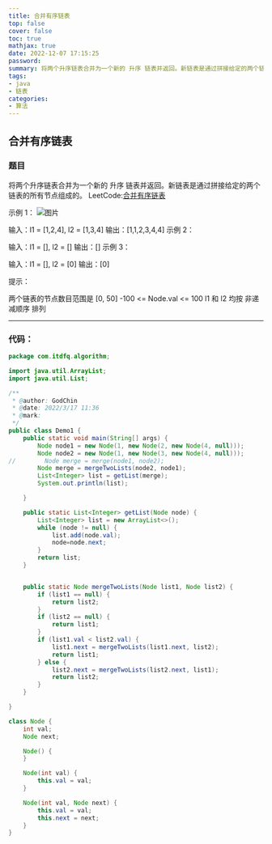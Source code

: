 ```yaml
---
title: 合并有序链表
top: false
cover: false
toc: true
mathjax: true
date: 2022-12-07 17:15:25
password:
summary: 将两个升序链表合并为一个新的 升序 链表并返回。新链表是通过拼接给定的两个链表的所有节点组成的。
tags:
- java
- 链表
categories:
- 算法
---
```


## 合并有序链表
### 题目
将两个升序链表合并为一个新的 升序 链表并返回。新链表是通过拼接给定的两个链表的所有节点组成的。
LeetCode:[合并有序链表](https://leetcode-cn.com/problems/merge-two-sorted-lists/)


示例 1：
![图片](https://img-blog.csdnimg.cn/87bbf84f2f984f9a9876191ed0827898.png?x-oss-process=image/watermark,type_d3F5LXplbmhlaQ,shadow_50,text_Q1NETiBASVRkZnE=,size_20,color_FFFFFF,t_70,g_se,x_16)



输入：l1 = [1,2,4], l2 = [1,3,4]
输出：[1,1,2,3,4,4]
示例 2：

输入：l1 = [], l2 = []
输出：[]
示例 3：

输入：l1 = [], l2 = [0]
输出：[0]


提示：

两个链表的节点数目范围是 [0, 50]
-100 <= Node.val <= 100
l1 和 l2 均按 非递减顺序 排列

---
### 代码：

```java
package com.itdfq.algorithm;

import java.util.ArrayList;
import java.util.List;

/**
 * @author: GodChin
 * @date: 2022/3/17 11:36
 * @mark:
 */
public class Demo1 {
    public static void main(String[] args) {
        Node node1 = new Node(1, new Node(2, new Node(4, null)));
        Node node2 = new Node(1, new Node(3, new Node(4, null)));
//        Node merge = merge(node1, node2);
        Node merge = mergeTwoLists(node2, node1);
        List<Integer> list = getList(merge);
        System.out.println(list);

    }

    public static List<Integer> getList(Node node) {
        List<Integer> list = new ArrayList<>();
        while (node != null) {
            list.add(node.val);
            node=node.next;
        }
        return list;
    }


    public static Node mergeTwoLists(Node list1, Node list2) {
        if (list1 == null) {
            return list2;
        }
        if (list2 == null) {
            return list1;
        }
        if (list1.val < list2.val) {
            list1.next = mergeTwoLists(list1.next, list2);
            return list1;
        } else {
            list2.next = mergeTwoLists(list2.next, list1);
            return list2;
        }
    }

}

class Node {
    int val;
    Node next;

    Node() {
    }

    Node(int val) {
        this.val = val;
    }

    Node(int val, Node next) {
        this.val = val;
        this.next = next;
    }
}


```
